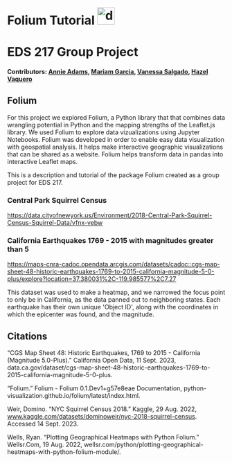 # Folium Tutorial <img src="https://python-visualization.github.io/folium/latest/_images/folium_logo.png" alt="drawing" width="40"/>

# EDS 217 Group Project

#### Contributors: [Annie Adams](https://github.com/annieradams), [Mariam Garcia](https://github.com/mariamkg00), [Vanessa Salgado](https://github.com/Vanessa-Salgado), [Hazel Vaquero](https://github.com/hazelvaq) 

##  Folium
For this project we explored Folium, a Python library that that combines data wrangling potential in Python and the mapping strengths of the Leaflet.js library. We used Folium to explore data vizualizations using Jupyter Notebooks. Folium was developed in order to enable easy data visualization with geospatial analysis. It helps make interactive geographic visualizations that can be shared as a website. Folium helps transform data in pandas into interactive Leaflet maps.

This is a description and tutorial of the package Folium created as a group project for EDS 217. 
### Central Park Squirrel Census
https://data.cityofnewyork.us/Environment/2018-Central-Park-Squirrel-Census-Squirrel-Data/vfnx-vebw


### California Earthquakes 1769 - 2015 with magnitudes greater than 5 

https://maps-cnra-cadoc.opendata.arcgis.com/datasets/cadoc::cgs-map-sheet-48-historic-earthquakes-1769-to-2015-california-magnitude-5-0-plus/explore?location=37.380031%2C-119.985577%2C7.27

This dataset was used to make a heatmap, and we narrowed the focus point to only be in California, as the data panned out to neighboring states. Each earthquake has their own unique 'Object ID', along with the coordinates in which the epicenter was found, and the magnitude. 

## Citations
“CGS Map Sheet 48: Historic Earthquakes, 1769 to 2015 - California (Magnitude 5.0-Plus).” California Open Data, 11 Sept. 2023, data.ca.gov/dataset/cgs-map-sheet-48-historic-earthquakes-1769-to-2015-california-magnitude-5-0-plus. 

“Folium.” Folium - Folium 0.1.Dev1+g57e8eae Documentation, python-visualization.github.io/folium/latest/index.html. 

Weir, Domino. “NYC Squirrel Census 2018.” Kaggle, 29 Aug. 2022, www.kaggle.com/datasets/dominoweir/nyc-2018-squirrel-census. Accessed 14 Sept. 2023. 

Wells, Ryan. “Plotting Geographical Heatmaps with Python Folium.” Wellsr.Com, 19 Aug. 2022, wellsr.com/python/plotting-geographical-heatmaps-with-python-folium-module/. 
